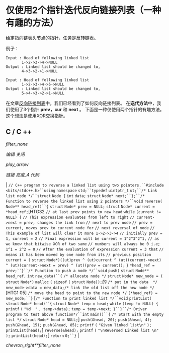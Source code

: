 # 仅使用2个指针迭代反向链接列表（一种有趣的方法）

给定指向链表头节点的指针，任务是反转链表。

例子：

```
Input : Head of following linked list  
       1->2->3->4->NULL
Output : Linked list should be changed to,
       4->3->2->1->NULL

Input : Head of following linked list  
       1->2->3->4->5->NULL
Output : Linked list should be changed to,
       5->4->3->2->1->NULL

```

在文章[反向链接列表](https://www.geeksforgeeks.org/write-a-function-to-reverse-the-nodes-of-a-linked-list/)中，我们已经看到了如何反向链接列表。 在**迭代方法**中，我们使用了3个指针 **prev，cur** 和 **next** 。 下面是一种仅使用两个指针的有趣方法。 这个想法是使用XOR交换指针。

## C / C ++

*filter_none*

*编辑*
*关闭*

*play_arrow*

*链接*
*亮度_4*
*代码*

| `// C++ program to reverse a linked list using two pointers.``#include <bits/stdc++.h>``using` `namespace` `std;``typedef` `uintptr_t` `ut;``/* Link list node */``struct` `Node {` `int` `data;` `struct` `Node* next;``};``/* Function to reverse the linked list using 2 pointers */``void` `reverse(` `Node** head_ref)``{` `struct` `Node* prev = NULL;` `struct` `Node* current = *head_ref;`[HTG32 `// at last prev points to new head` `while` `(current != NULL) {` `// This expression evaluates from left to right` `// current->next = prev, changes the link fron` `// next to prev node` `// prev = current, moves prev to current node for` `// next reversal of node` `// This example of list will clear it more 1->2->3->4` `// initially prev = 1, current = 2` `// Final expression will be current = 1^2^3^2^1,` `// as we know that bitwise XOR of two same` `// numbers will always be 0 i.e; 1^1 = 2^2 = 0` `// After the evaluation of expression current = 3 that` `// means it has been moved by one node from its` `// previous position` `current = (` `struct` `Node*)((ut)prev ^ (ut)current ^ (ut)(current->next) ^ (ut)(current->next = prev) ^ (ut)(prev = current));` `}` `*head_ref = prev;``}``/* Function to push a node */``void` `push(` `struct` `Node** head_ref,` `int` `new_data)``{` `/* allocate node */` `struct` `Node* new_node = (` `struct` `Node*)` `malloc` `(` `sizeof` `(` `struct` `Node));`的 `/* put in the data  */` `new_node->data = new_data;`​​  `/* link the old list off the new node */` [HTG1 05] `/* move the head to point to the new node */` `(*head_ref) = new_node;``}` [`/* Function to print linked list */``void` `printList(` `struct` `Node* head)``{` `struct` `Node* temp = head;` `while` `(temp != NULL) {` `printf` `(` `"%d  "` `, temp->data);` `temp = temp->next;` `}``}``/* Driver program to test above function*/``int` `main()``{` `/* Start with the empty list */` `struct` `Node* head = NULL;`] `push(&head, 20);` `push(&head, 4);` `push(&head, 15);` `push(&head, 85);` `printf` `(` `"Given linked list\n"` `);` `printList(head);`] `reverse(&head);` `printf` `(` `"\nReversed Linked list \n"` `);` `printList(head);`[  `return` `0;``}` |

*chevron_right**filter_none*